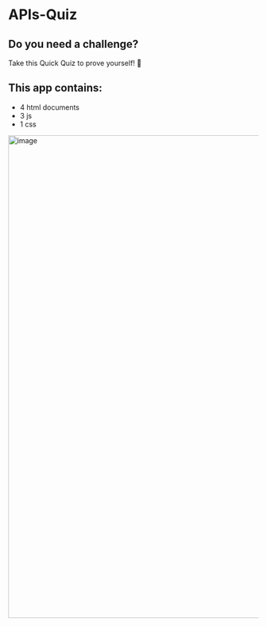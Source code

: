 # APIs-Quiz
## Do you need a challenge?
Take this Quick Quiz to prove yourself! 🦾

## This app contains:
* 4 html documents
*  3 js
*  1 css


<img width="971" alt="image" src="https://user-images.githubusercontent.com/64149102/171306640-bcf37fde-f740-4371-b37c-faa1ee064b9d.png">
